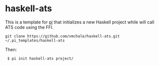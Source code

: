 # haskell-ats

This is a template for [pi](https://github.com/vmchale/project-init) that
initializes a new Haskell project while will call ATS code using the FFI.

```
git clone https://github.com/vmchale/haskell-ats.git ~/.pi_templates/haskell-ats
```

Then:

```
 $ pi init haskell-ats project/
```
